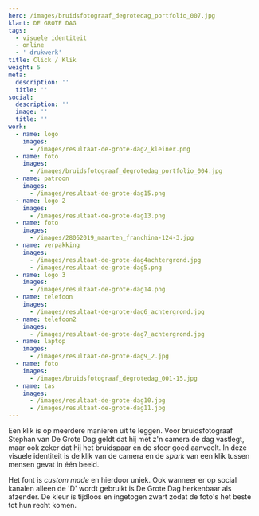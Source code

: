 ```yaml
---
hero: /images/bruidsfotograaf_degrotedag_portfolio_007.jpg
klant: DE GROTE DAG
tags:
  - visuele identiteit
  - online
  - ' drukwerk'
title: Click / Klik
weight: 5
meta:
  description: ''
  title: ''
social:
  description: ''
  image: ''
  title: ''
work:
  - name: logo
    images:
      - /images/resultaat-de-grote-dag2_kleiner.png
  - name: foto
    images:
      - /images/bruidsfotograaf_degrotedag_portfolio_004.jpg
  - name: patroon
    images:
      - /images/resultaat-de-grote-dag15.png
  - name: logo 2
    images:
      - /images/resultaat-de-grote-dag13.png
  - name: foto
    images:
      - /images/28062019_maarten_franchina-124-3.jpg
  - name: verpakking
    images:
      - /images/resultaat-de-grote-dag4achtergrond.jpg
      - /images/resultaat-de-grote-dag5.png
  - name: logo 3
    images:
      - /images/resultaat-de-grote-dag14.png
  - name: telefoon
    images:
      - /images/resultaat-de-grote-dag6_achtergrond.jpg
  - name: telefoon2
    images:
      - /images/resultaat-de-grote-dag7_achtergrond.jpg
  - name: laptop
    images:
      - /images/resultaat-de-grote-dag9_2.jpg
  - name: foto
    images:
      - /images/bruidsfotograaf_degrotedag_001-15.jpg
  - name: tas
    images:
      - /images/resultaat-de-grote-dag10.jpg
      - /images/resultaat-de-grote-dag11.jpg
---
```

Een klik is op meerdere manieren uit te leggen. Voor bruidsfotograaf Stephan van De Grote Dag geldt dat hij met z'n camera de dag vastlegt, maar ook zeker dat hij het bruidspaar en de sfeer goed aanvoelt. In deze visuele identiteit is de klik van de camera en de _spark_ van een klik tussen mensen gevat in één beeld.

Het font is _custom made_ en hierdoor uniek. Ook wanneer er op social kanalen alleen de 'D' wordt gebruikt is De Grote Dag herkenbaar als afzender. De kleur is tijdloos en ingetogen zwart zodat de foto's het beste tot hun recht komen.